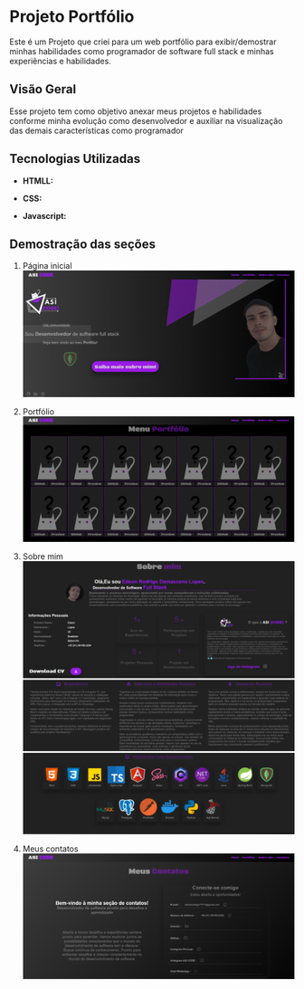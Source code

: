 # Projeto Portfólio

Este é um Projeto que criei para um web portfólio para exibir/demostrar minhas habilidades como programador de software full stack e minhas experiências e habilidades.

## Visão Geral  

Esse projeto tem como objetivo anexar meus projetos e habilidades conforme minha evolução como desenvolvedor e auxiliar na visualização das demais características como programador 

## Tecnologias Utilizadas

- **HTMLL:** 
- **CSS:** 

- **Javascript:** 


## Demostração das seções
1. Página inicial
![Alt text](image.png)

2. Portfólio
![Alt text](image-1.png)
3. Sobre mim
![Alt text](image-2.png)
![Alt text](image-3.png)
![Alt text](image-4.png)
4. Meus contatos
![Alt text](image-5.png)